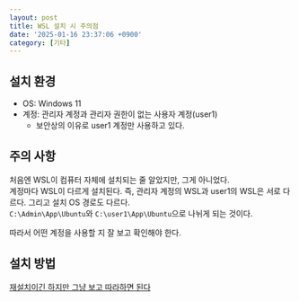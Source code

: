 ```yaml
---
layout: post
title: WSL 설치 시 주의점
date: '2025-01-16 23:37:06 +0900'
category: [기타]
---
```

## 설치 환경
- OS: Windows 11
- 계정: 관리자 계정과 관리자 권한이 없는 사용자 계정(user1)
    - 보안상의 이유로 user1 계정만 사용하고 있다.


## 주의 사항
처음엔 WSL이 컴퓨터 자체에 설치되는 줄 알았지만, 그게 아니었다.  
계정마다 WSL이 다르게 설치된다. 즉, 관리자 계정의 WSL과 user1의 WSL은 서로 다르다. 그리고 설치 OS 경로도 다르다.  
`C:\Admin\App\Ubuntu`와 `C:\user1\App\Ubuntu`으로 나뉘게 되는 것이다.  

따라서 어떤 계정을 사용할 지 잘 보고 확인해야 한다.


## 설치 방법
[재설치이긴 하지만 그냥 보고 따라하면 된다](https://velog.io/@tbvjvsladla/WSL2-Windows11-%EC%82%AD%EC%A0%9C-%ED%9B%84-%EC%9E%AC%EC%84%A4%EC%B9%98)